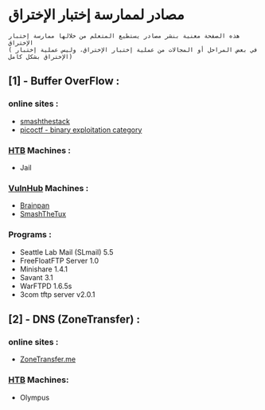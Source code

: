 # مصادر لممارسة إختبار الإختراق


```
هذه الصفحة معنية بنشر مصادر يستطيع المتعلم من خلالها ممارسة إختبار الإختراق 
( في بعض المراحل أو المجالات من عملية إختبار الإختراق، وليس عملية إختبار الإختراق بشكل كامل) 
```

## [1] - Buffer OverFlow :
### online sites : 
- [smashthestack](http://smashthestack.org/wargames.html)
- [picoctf - binary exploitation category ](https://picoctf.com/)
 
### [HTB](https://www.hackthebox.eu/) Machines : 
- Jail

### [VulnHub](https://www.vulnhub.com/) Machines : 
- [Brainpan](https://www.vulnhub.com/series/brainpan,32/) 
- [SmashTheTux](https://www.vulnhub.com/series/smashthetux,75/
)

### Programs : 
- Seattle Lab Mail (SLmail) 5.5
- FreeFloatFTP Server 1.0
- Minishare 1.4.1
- Savant 3.1
- WarFTPD 1.6.5s
- 3com tftp server v2.0.1


## [2] - DNS (ZoneTransfer) :
### online sites : 
- [ZoneTransfer.me](https://digi.ninja/projects/zonetransferme.php)

### [HTB](https://www.hackthebox.eu/) Machines: 
- Olympus

